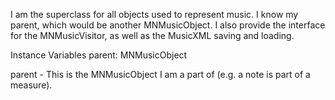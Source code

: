 I am the superclass for all objects used to represent music. I know my parent, which would be another MNMusicObject. I also provide the interface for the MNMusicVisitor, as well as the MusicXML saving and loading.

Instance Variables
	parent:		MNMusicObject

parent
	- This is the MNMusicObject I am a part of (e.g. a note is part of a measure). 

